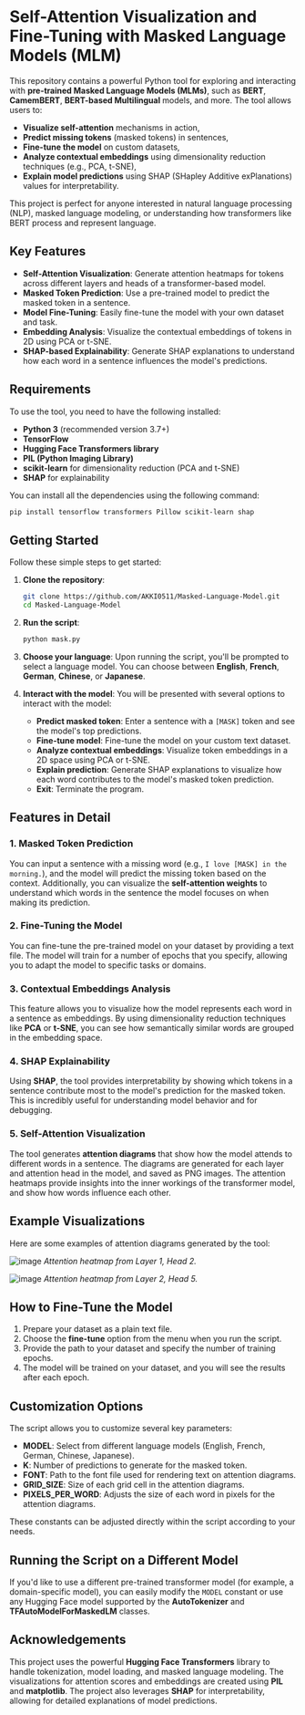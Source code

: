 # Self-Attention Visualization and Fine-Tuning with Masked Language Models (MLM)

This repository contains a powerful Python tool for exploring and interacting with **pre-trained Masked Language Models (MLMs)**, such as **BERT**, **CamemBERT**, **BERT-based Multilingual** models, and more. The tool allows users to:
- **Visualize self-attention** mechanisms in action,
- **Predict missing tokens** (masked tokens) in sentences,
- **Fine-tune the model** on custom datasets,
- **Analyze contextual embeddings** using dimensionality reduction techniques (e.g., PCA, t-SNE),
- **Explain model predictions** using SHAP (SHapley Additive exPlanations) values for interpretability.

This project is perfect for anyone interested in natural language processing (NLP), masked language modeling, or understanding how transformers like BERT process and represent language.

## Key Features

- **Self-Attention Visualization**: Generate attention heatmaps for tokens across different layers and heads of a transformer-based model.
- **Masked Token Prediction**: Use a pre-trained model to predict the masked token in a sentence.
- **Model Fine-Tuning**: Easily fine-tune the model with your own dataset and task.
- **Embedding Analysis**: Visualize the contextual embeddings of tokens in 2D using PCA or t-SNE.
- **SHAP-based Explainability**: Generate SHAP explanations to understand how each word in a sentence influences the model's predictions.

## Requirements

To use the tool, you need to have the following installed:

- **Python 3** (recommended version 3.7+)
- **TensorFlow**
- **Hugging Face Transformers library**
- **PIL (Python Imaging Library)**
- **scikit-learn** for dimensionality reduction (PCA and t-SNE)
- **SHAP** for explainability

You can install all the dependencies using the following command:

```bash
pip install tensorflow transformers Pillow scikit-learn shap
```

## Getting Started

Follow these simple steps to get started:

1. **Clone the repository**:

    ```bash
    git clone https://github.com/AKKI0511/Masked-Language-Model.git
    cd Masked-Language-Model
    ```

2. **Run the script**:

    ```bash
    python mask.py
    ```

3. **Choose your language**: Upon running the script, you'll be prompted to select a language model. You can choose between **English**, **French**, **German**, **Chinese**, or **Japanese**.

4. **Interact with the model**: You will be presented with several options to interact with the model:
    - **Predict masked token**: Enter a sentence with a `[MASK]` token and see the model's top predictions.
    - **Fine-tune model**: Fine-tune the model on your custom text dataset.
    - **Analyze contextual embeddings**: Visualize token embeddings in a 2D space using PCA or t-SNE.
    - **Explain prediction**: Generate SHAP explanations to visualize how each word contributes to the model's masked token prediction.
    - **Exit**: Terminate the program.

## Features in Detail

### 1. **Masked Token Prediction**
You can input a sentence with a missing word (e.g., `I love [MASK] in the morning.`), and the model will predict the missing token based on the context. Additionally, you can visualize the **self-attention weights** to understand which words in the sentence the model focuses on when making its prediction.

### 2. **Fine-Tuning the Model**
You can fine-tune the pre-trained model on your dataset by providing a text file. The model will train for a number of epochs that you specify, allowing you to adapt the model to specific tasks or domains.

### 3. **Contextual Embeddings Analysis**
This feature allows you to visualize how the model represents each word in a sentence as embeddings. By using dimensionality reduction techniques like **PCA** or **t-SNE**, you can see how semantically similar words are grouped in the embedding space.

### 4. **SHAP Explainability**
Using **SHAP**, the tool provides interpretability by showing which tokens in a sentence contribute most to the model's prediction for the masked token. This is incredibly useful for understanding model behavior and for debugging.

### 5. **Self-Attention Visualization**
The tool generates **attention diagrams** that show how the model attends to different words in a sentence. The diagrams are generated for each layer and attention head in the model, and saved as PNG images. The attention heatmaps provide insights into the inner workings of the transformer model, and show how words influence each other.

## Example Visualizations

Here are some examples of attention diagrams generated by the tool:

![image](https://github.com/AKKI0511/Masked-Language-Model/assets/120317569/40cbf940-1641-44ec-a9b0-3da39067b5db)
*Attention heatmap from Layer 1, Head 2.*

![image](https://github.com/AKKI0511/Masked-Language-Model/assets/120317569/1ea40eb5-6cfb-40c9-8a10-aff6d6297715)
*Attention heatmap from Layer 2, Head 5.*

## How to Fine-Tune the Model

1. Prepare your dataset as a plain text file.
2. Choose the **fine-tune** option from the menu when you run the script.
3. Provide the path to your dataset and specify the number of training epochs.
4. The model will be trained on your dataset, and you will see the results after each epoch.

## Customization Options

The script allows you to customize several key parameters:

- **MODEL**: Select from different language models (English, French, German, Chinese, Japanese).
- **K**: Number of predictions to generate for the masked token.
- **FONT**: Path to the font file used for rendering text on attention diagrams.
- **GRID_SIZE**: Size of each grid cell in the attention diagrams.
- **PIXELS_PER_WORD**: Adjusts the size of each word in pixels for the attention diagrams.

These constants can be adjusted directly within the script according to your needs.

## Running the Script on a Different Model

If you'd like to use a different pre-trained transformer model (for example, a domain-specific model), you can easily modify the `MODEL` constant or use any Hugging Face model supported by the **AutoTokenizer** and **TFAutoModelForMaskedLM** classes.

## Acknowledgements

This project uses the powerful **Hugging Face Transformers** library to handle tokenization, model loading, and masked language modeling. The visualizations for attention scores and embeddings are created using **PIL** and **matplotlib**. The project also leverages **SHAP** for interpretability, allowing for detailed explanations of model predictions.

